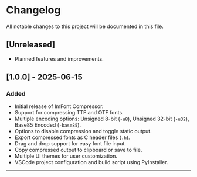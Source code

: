 # Changelog

All notable changes to this project will be documented in this file.

## [Unreleased]

- Planned features and improvements.

## [1.0.0] - 2025-06-15

### Added

- Initial release of ImFont Compressor.
- Support for compressing TTF and OTF fonts.
- Multiple encoding options: Unsigned 8-bit (`-u8`), Unsigned 32-bit (`-u32`), Base85 Encoded (`-base85`).
- Options to disable compression and toggle static output.
- Export compressed fonts as C header files (`.h`).
- Drag and drop support for easy font file input.
- Copy compressed output to clipboard or save to file.
- Multiple UI themes for user customization.
- VSCode project configuration and build script using PyInstaller.

---
